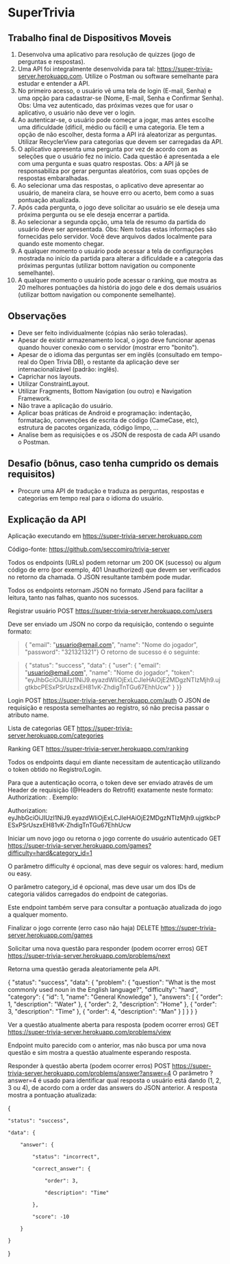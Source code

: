# SuperTrivia
## Trabalho final de Dispositivos Moveis

1. Desenvolva uma aplicativo para resolução de quizzes (jogo de perguntas e respostas).
2. Uma API foi integralmente desenvolvida para tal: https://super-trivia-server.herokuapp.com. Utilize o Postman ou software semelhante para estudar e entender a API.
3. No primeiro acesso, o usuário vê uma tela de login (E-mail, Senha) e uma opção para cadastrar-se (Nome, E-mail, Senha e Confirmar Senha).
Obs: Uma vez autenticado, das próximas vezes que for usar o aplicativo, o usuário não deve ver o login.
4. Ao autenticar-se, o usuário pode começar a jogar, mas antes escolhe uma dificuldade (difícil, médio ou fácil) e uma categoria. Ele tem a opção de não escolher, desta forma a API irá aleatorizar as perguntas. Utilizar RecyclerView para categorias que devem ser carregadas da API.
5. O aplicativo apresenta uma pergunta por vez de acordo com as seleções que o usuário fez no início. Cada questão é apresentada a ele com uma pergunta e suas quatro respostas.
Obs: a API já se responsabiliza por gerar perguntas aleatórios, com suas opções de respostas embaralhadas.
6. Ao selecionar uma das respostas, o aplicativo deve apresentar ao usuário, de maneira clara, se houve erro ou acerto, bem como a suas pontuação atualizada.
7. Após cada pergunta, o jogo deve solicitar ao usuário se ele deseja uma próxima pergunta ou se ele deseja encerrar a partida.
8. Ao selecionar a segunda opção, uma tela de resumo da partida do usuário deve ser apresentada.
Obs: Nem todas estas informações são fornecidas pelo servidor. Você deve arquivos dados localmente para quando este momento chegar.
9. A qualquer momento o usuário pode acessar a tela de configurações mostrada no início da partida para alterar a dificuldade e a categoria das próximas perguntas (utilizar bottom navigation ou componente semelhante).
10. A qualquer momento o usuário pode acessar o ranking, que mostra as 20 melhores pontuações da história do jogo dele e dos demais usuários (utilizar bottom navigation ou componente semelhante).

## Observações
- Deve ser feito individualmente (cópias não serão toleradas).
- Apesar de existir armazenamento local, o jogo deve funcionar apenas quando houver conexão com o servidor (mostrar erro "bonito").
- Apesar de o idioma das perguntas ser em inglês (consultado em tempo-real do Open Trivia DB), o restante da aplicação deve ser internacionalizável (padrão: inglês).
- Caprichar nos layouts.
- Utilizar ConstraintLayout.
- Utilizar Fragments, Bottom Navigation (ou outro) e Navigation Framework.
- Não trave a aplicação do usuário.
- Aplicar boas práticas de Android e programação: indentação, formatação, convenções de escrita de código (CameCase, etc), estrutura de pacotes organizada, código limpo, ...
- Analise bem as requisições e os JSON de resposta de cada API usando o Postman.


## Desafio (bônus, caso tenha cumprido os demais requisitos)
- Procure uma API de tradução e traduza as perguntas, respostas e categorias em tempo real para o idioma do usuário.


## Explicação da API
Aplicação executando em https://super-trivia-server.herokuapp.com

Código-fonte: https://github.com/seccomiro/trivia-server

Todos os endpoints (URLs) podem retornar um 200 OK (sucesso) ou algum código de erro (por exemplo, 401 Unauthorized) que devem ser verificados no retorno da chamada. O JSON resultante também pode mudar.

Todos os endpoints retornam JSON no formato JSend para facilitar a leitura, tanto nas falhas, quanto nos sucessos.


Registrar usuário
POST https://super-trivia-server.herokuapp.com/users

Deve ser enviado um JSON no corpo da requisição, contendo o seguinte formato:

> { "email": "usuario@email.com", "name": "Nome do jogador", "password": "321321321"}
O retorno de sucesso é o seguinte:

> { "status": "success", "data": { "user": { "email": "usuario@email.com", "name": "Nome do jogador", "token": "eyJhbGciOiJIUzI1NiJ9.eyazdWIiOjExLCJleHAiOjE2MDgzNTIzMjh9.ujgtkbcPESxPSrUszxEH81vK-ZhdigTnTGu67EhhUcw" } }}


Login
POST https://super-trivia-server.herokuapp.com/auth
O JSON de requisição e resposta semelhantes ao registro, só não precisa passar o atributo name.

Lista de categorias
GET https://super-trivia-server.herokuapp.com/categories


Ranking
GET https://super-trivia-server.herokuapp.com/ranking



Todos os endpoints daqui em diante necessitam de autenticação utilizando o token obtido no Registro/Login.

Para que a autenticação ocorra, o token deve ser enviado através de um Header de requisição (@Headers do Retrofit) exatamente neste formato: Authorization: <token>. Exemplo:

Authorization: eyJhbGciOiJIUzI1NiJ9.eyazdWIiOjExLCJleHAiOjE2MDgzNTIzMjh9.ujgtkbcPESxPSrUszxEH81vK-ZhdigTnTGu67EhhUcw


Iniciar um novo jogo ou retorna o jogo corrente do usuário autenticado
GET https://super-trivia-server.herokuapp.com/games?difficulty=hard&category_id=1

O parâmetro difficulty é opcional, mas deve seguir os valores: hard, medium ou easy.

O parâmetro category_id é opcional, mas deve usar um dos IDs de categoria válidos carregados do endpoint de categorias.

Este endpoint também serve para consultar a pontuação atualizada do jogo a qualquer momento.



Finalizar o jogo corrente (erro caso não haja)
DELETE https://super-trivia-server.herokuapp.com/games



Solicitar uma nova questão para responder (podem ocorrer erros)
GET https://super-trivia-server.herokuapp.com/problems/next

Retorna uma questão gerada aleatoriamente pela API.

 {
    "status": "success",
    "data": {
        "problem": {
            "question": "What is the most commonly used noun in the English language?",
            "difficulty": "hard",
            "category": {
                "id": 1,
                "name": "General Knowledge"
            },
            "answers": [
                {
                    "order": 1,
                    "description": "Water"
                },
                {
                    "order": 2,
                    "description": "Home"
                },
                {
                    "order": 3,
                    "description": "Time"
                },
                {
                    "order": 4,
                    "description": "Man"
                }
            ]
        }
    }
}


Ver a questão atualmente aberta para resposta (podem ocorrer erros)
GET https://super-trivia-server.herokuapp.com/problems/view

Endpoint muito parecido com o anterior, mas não busca por uma nova questão e sim mostra a questão atualmente esperando resposta.



Responder à questão aberta (podem ocorrer erros)
POST https://super-trivia-server.herokuapp.com/problems/answer?answer=4
O parâmetro ?answer=4 é usado para identificar qual resposta o usuário está dando (1, 2, 3 ou 4), de acordo com a order das answers do JSON anterior.
A resposta mostra a pontuação atualizada:

{

    "status": "success",

    "data": {

        "answer": {

            "status": "incorrect",

            "correct_answer": {

                "order": 3,

                "description": "Time"

            },

            "score": -10

        }

    }

}
